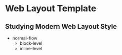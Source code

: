 # Web Layout Template

## Studying Modern Web Layout Style

- normal-flow
  - block-level
  - inline-level